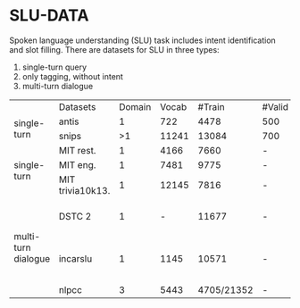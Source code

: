 # SLU-DATA

Spoken language understanding (SLU) task includes intent identification and slot filling. 
There are datasets for SLU in three types:

1. single-turn query
2. only tagging, without intent
3. multi-turn dialogue

<table>
  <tr>
    <td></td>
    <td>Datasets</td>
    <td>Domain</td>
    <td>Vocab</td>
    <td>#Train</td>
    <td>#Valid</td>
    <td>#Test</td>
    <td>#Slot</td>
    <td>#Intent</td>
    <td>language</td>
    <td>paper</td>
    <td>detail/download</td>
  </tr>
  <tr>
    <td rowspan="2">single-turn</td>
    <td>antis</td>
    <td>1</td>
    <td>722</td>
    <td>4478</td>
    <td>500</td>
    <td>893</td>
    <td>120</td>
    <td>21</td>
    <td>English</td>
    <td></td>
    <td></td>
  </tr>
  <tr>
    <td>snips</td>
    <td>>1</td>
    <td>11241</td>
    <td>13084</td>
    <td>700</td>
    <td>700</td>
    <td>72</td>
    <td>7</td>
    <td>English</td>
    <td></td>
    <td></td>
  </tr>
  <tr>
    <td rowspan="3">single-turn</td>
    <td>MIT rest.</td>
    <td>1</td>
    <td>4166</td>
    <td>7660</td>
    <td> - </td>
    <td>1521</td>
    <td>17</td>
    <td> - </td>
    <td>English</td>
    <td></td>
    <td></td>
  </tr>
  <tr>
    <td>MIT eng.</td>
    <td>1</td>
    <td>7481</td>
    <td>9775</td>
    <td> - </td>
    <td>2443</td>
    <td>25</td>
    <td> - </td>
    <td>English</td>
    <td></td>
    <td></td>
  </tr>
  <tr>
    <td>MIT trivia10k13.</td>
    <td>1</td>
    <td>12145</td>
    <td>7816</td>
    <td> - </td>
    <td>1953</td>
    <td>25</td>
    <td> - </td>
    <td>English</td>
    <td></td>
    <td></td>
  </tr>
  <tr>
    <td rowspan="3">multi-turn dialogue</td>
    <td>DSTC 2</td>
    <td>1</td>
    <td> - </td>
    <td>11677</td>
    <td> - </td>
    <td> 9890 </td>
    <td> w/o BIO-format </td>
    <td> - </td>
    <td>English</td>
    <td></td>
    <td></td>
  </tr>
  <tr>
    <td>incarslu</td>
    <td>1</td>
    <td>1145</td>
    <td>10571</td>
    <td> - </td>
    <td> 4882 </td>
    <td> 11 (w/o BIO-format) </td>
    <td> 17 </td>
    <td>English</td>
    <td></td>
    <td></td>
  </tr>
  <tr>
    <td>nlpcc</td>
    <td>3</td>
    <td>5443</td>
    <td>4705/21352</td>
    <td> - </td>
    <td>1177/5350</td>
    <td>11</td>
    <td>11</td>
    <td>Chinese</td>
    <td></td>
    <td></td>
  </tr>
</table>
